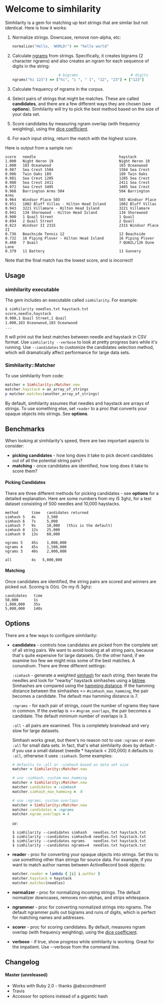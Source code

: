 # Welcome to simhilarity

Simhilarity is a gem for matching up text strings that are similar but not identical. Here is how it works:

1. Normalize strings. Downcase, remove non-alpha, etc:

   ```ruby
   normalize("Hello,  WORLD!") => "hello world"
   ```

1. Calculate [ngrams](http://en.wikipedia.org/wiki/N-gram) from strings. Specifically, it creates bigrams (2 character ngrams) and also creates an ngram for each sequence of digits in the string:

   ```ruby
                        # bigrams                        # digits
   ngrams("hi 123") => ["hi", "i ", " 1", "12", "23"] + ["123"]
   ```

1. Calculate frequency of ngrams in the corpus.

1. Select pairs of strings that might be matches. These are called **candidates**, and there are a few different ways they are chosen (see **options**). Simhilarity will try to pick the best method based on the size of your data set.

1. Score candidates by measuring ngram overlap (with frequency weighting), using the [dice coefficient](http://en.wikipedia.org/wiki/S%C3%B8rensen%E2%80%93Dice_coefficient).

1. For each input string, return the match with the highest score.

Here is output from a sample run:

```
score   needle                                      haystack
1.000   Night Heron 19                              Night Heron 19
1.000   103 Oceanwood                               103 Oceanwood
0.987   Sea Crest 1504                              1504 Sea Crest
0.986   Twin Oaks 189                               189 Twin Oaks
0.981   Sea Crest 1205                              1205 Sea Crest
0.980   Sea Crest 2411                              2411 Sea Crest
0.972   Sea Crest 3405                              3405 Sea Crest
0.968   Barrington Arms 504                         504 Barrington Arms
0.964   Windsor Place 503                           503 Windsor Place
0.951   1802 Bluff Villas - Hilton Head Island      1802 Bluff Villas
0.943   3221 Villamare - Hilton Head Island         3221 Villamare
0.941   134 Shorewood - Hilton Head Island          134 Shorewood
0.900   1 Quail Street                              1 Quail
0.894   2 Quail Street                              2 Quail
0.823   Windsor II 2315                             2315 Windsor Place II
0.736   Beachside Tennis 12                         12 Beachside
0.732   16 Piping Plover - Hilton Head Island       16 Piping Plover
0.460   7 Quail                                     7 QUAIL/126 Dune Lane
0.379   11 Battery                                  11 Gunnery
```

Note that the final match has the lowest score, and is incorrect!

## Usage

### simhilarity executable

The gem includes an executable called `simhilarity`. For example:

```sh
$ simhilarity needles.txt haystack.txt
score,needle,haystack
0.900,1 Quail Street,1 Quail
1.000,103 Oceanwood,103 Oceanwood
...
```

It will print out the best matches between needle and haystack in CSV format. Use `simhilarity --verbose` to look at pretty progress bars while it's running. Use `--candidates` to customize the candidates selection method, which will dramatically affect performance for large data sets.

### Simhilarity::Matcher

To use simhilarity from code:

```ruby
matcher = Simhilarity::Matcher.new
matcher.haystack = an_array_of_strings
p matcher.matches(another_array_of_strings)
```

By default, simhilarity assumes that needles and haystack are arrays of strings. To use something else, set `reader` to a proc that converts your opaque objects into strings. See **options**.

## Benchmarks

When looking at simhilarity's speed, there are two important aspects to consider:

* **picking candidates** - how long does it take to pick decent candidates out of all the potential string pairs?
* **matching** - once candidates are identified, how long does it take to score them?

#### Picking Candidates

There are three different methods for picking candidates - see **options** for a detailed explanation. Here are some numbers from my i5 3ghz, for a test dataset consisting of 500 needles and 10,000 haystacks.


```
method      time   candidates returned
simhash 5   4s     3,500
simhash 6   7s     5,000
simhash 7   9s     10,000   (this is the default)
simhash 8   12s    25,000
simhash 9   13s    60,000

ngrams 5    45s    1,000,000
ngrams 4    45s    1,500,000
ngrams 3    40s    2,000,000

all         4s   5,000,000
```

#### Matching

Once candidates are identified, the string pairs are scored and winners are picked out. Scoring is O(n). On my i5 3ghz:

```
candidates   time
50,000       1s
1,000,000    35s
5,000,000    140s
```



## Options

There are a few ways to configure simhilarity:

* **candidates** - controls how candidates are picked from the complete set of all string pairs. We want to avoid looking at all string pairs, because that's quite expensive for large datasets. On the other hand, if we examine too few we might miss some of the best matches. A conundrum. There are three different settings:

  `:simhash` - generate a weighted [simhash](http://matpalm.com/resemblance/simhash/) for each string, then iterate the needles and look for "nearby" haystack simhashes using a [bktree](https://github.com/threedaymonk/bktree). Simhashes are compared using the [hamming distance](http://en.wikipedia.org/wiki/Hamming_distance). If the hamming distance between the simhashes <= `#simhash_max_hamming`, the pair becomes a candidate. The default max hamming distance is 7.

  `:ngrams` - for each pair of strings, count the number of ngrams they have in common. If the overlap is >= `#ngram_overlaps`, the pair becomes a candidate. The default minimum number of overlaps is 3.

  `:all` - all pairs are examined. This is completely braindead and very slow for large datasets.

  Simhash works great, but there's no reason not to use `:ngrams` or even `:all` for small data sets. In fact, that's what simhilarity does by default - if you use a small dataset (needle * haystack < 200,000) it defaults to `:all`, otherwise it uses `:simhash`. Some examples:

  ```ruby
  # defaults to :all or :simhash based on data set size
  matcher = Simhilarity::Matcher.new

  # use :simhash, custom max_hamming
  matcher = Simhilarity::Matcher.new
  matcher.candidates = :simhash
  matcher.simhash_max_hamming =  8

  # use :ngrams, custom overlaps
  matcher = Simhilarity::Matcher.new
  matcher.candidates = :ngrams
  matcher.ngram_overlaps = 4
  ```

  or:

  ```
  $ simhilarity --candidates simhash   needles.txt haystack.txt
  $ simhilarity --candidates simhash=8 needles.txt haystack.txt
  $ simhilarity --candidates ngrams    needles.txt haystack.txt
  $ simhilarity --candidates ngrams=4  needles.txt haystack.txt
  ```

* **reader** - proc for converting your opaque objects into strings. Set this to use something other than strings for source data. For example, if you want to match author names between ActiveRecord book objects:

   ```ruby
   matcher.reader = lambda { |i| i.author }
   matcher.haystack = haystack
   matcher.matches(needles)
   ```

* **normalizer** - proc for normalizing incoming strings. The default normalizer downcases, removes non-alphas, and strips whitespace.

* **ngrammer** - proc for converting normalized strings into ngrams. The default ngrammer pulls out bigrams and runs of digits, which is perfect for matching names and addresses.

* **scorer** - proc for scoring candidates. By default, measures ngram overlap (with frequency weighting), using the [dice coefficient](http://en.wikipedia.org/wiki/S%C3%B8rensen%E2%80%93Dice_coefficient).

* **verbose** - if true, show progress while simhilarity is working. Great for the impatient. Use --verbose from the command line.

## Changelog

#### Master (unreleased)

* Works with Ruby 2.0 - thanks @abscondment!
* Travis
* Accessor for options instead of a gigantic hash
